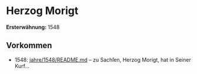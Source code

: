 # Herzog Morigt

**Ersterwähnung:** 1548

## Vorkommen
- 1548: [jahre/1548/README.md](../jahre/1548/README.md) – zu Sachſen, Herzog Morigt, hat in Seiner
Kurf...
